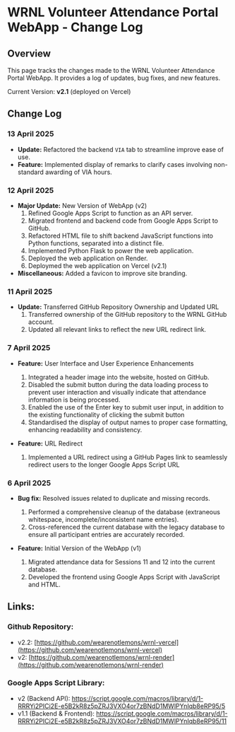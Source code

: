 # WRNL Volunteer Attendance Portal WebApp - Change Log

## Overview
This page tracks the changes made to the WRNL Volunteer Attendance Portal WebApp. It provides a log of updates, bug fixes, and new features.

Current Version: **v2.1** (deployed on Vercel)

## Change Log
### 13 April 2025
- **Update:** Refactored the backend `VIA` tab to streamline improve ease of use.
- **Feature:** Implemented display of remarks to clarify cases involving non-standard awarding of VIA hours.

### 12 April 2025
- **Major Update:** New Version of WebApp (v2)
  1. Refined Google Apps Script to function as an API server.
  2. Migrated frontend and backend code from Google Apps Script to GitHub.
  3. Refactored HTML file to shift backend JavaScript functions into Python functions, separated into a distinct file.
  4. Implemented Python Flask to power the web application.
  5. Deployed the web application on Render.
  6. Deploymed the web application on Vercel (v2.1)
- **Miscellaneous:** Added a favicon to improve site branding.

### 11 April 2025
- **Update:** Transferred GitHub Repository Ownership and Updated URL
  1. Transferred ownership of the GitHub repository to the WRNL GitHub account.
  2. Updated all relevant links to reflect the new URL redirect link.

### 7 April 2025
- **Feature:** User Interface and User Experience Enhancements
  1. Integrated a header image into the website, hosted on GitHub.
  2. Disabled the submit button during the data loading process to prevent user interaction and visually indicate that attendance information is being processed.
  3. Enabled the use of the Enter key to submit user input, in addition to the existing functionality of clicking the submit button
  4. Standardised the display of output names to proper case formatting, enhancing readability and consistency.

- **Feature:** URL Redirect
  1. Implemented a URL redirect using a GitHub Pages link to seamlessly redirect users to the longer Google Apps Script URL


### 6 April 2025
- **Bug fix:** Resolved issues related to duplicate and missing records. 
  1. Performed a comprehensive cleanup of the database (extraneous whitespace, incomplete/inconsistent name entries).
  2. Cross-referenced the current database with the legacy database to ensure all participant entries are accurately recorded.

- **Feature:** Initial Version of the WebApp (v1)
  1. Migrated attendance data for Sessions 11 and 12 into the current database.
  2. Developed the frontend using Google Apps Script with JavaScript and HTML.
 
## Links:
### Github Repository:
- v2.2: [https://github.com/wearenotlemons/wrnl-vercel](https://github.com/wearenotlemons/wrnl-vercel)
- v2: [https://github.com/wearenotlemons/wrnl-render](https://github.com/wearenotlemons/wrnl-render)
### Google Apps Script Library:
- v2 (Backend API): https://script.google.com/macros/library/d/1-RRRYi2PICi2E-e5B2kR8z5pZRJ3VXO4or7zBNdD1MWlPYnIqb8eRP95/5
- v1.1 (Backend & Frontend): https://script.google.com/macros/library/d/1-RRRYi2PICi2E-e5B2kR8z5pZRJ3VXO4or7zBNdD1MWlPYnIqb8eRP95/11 
